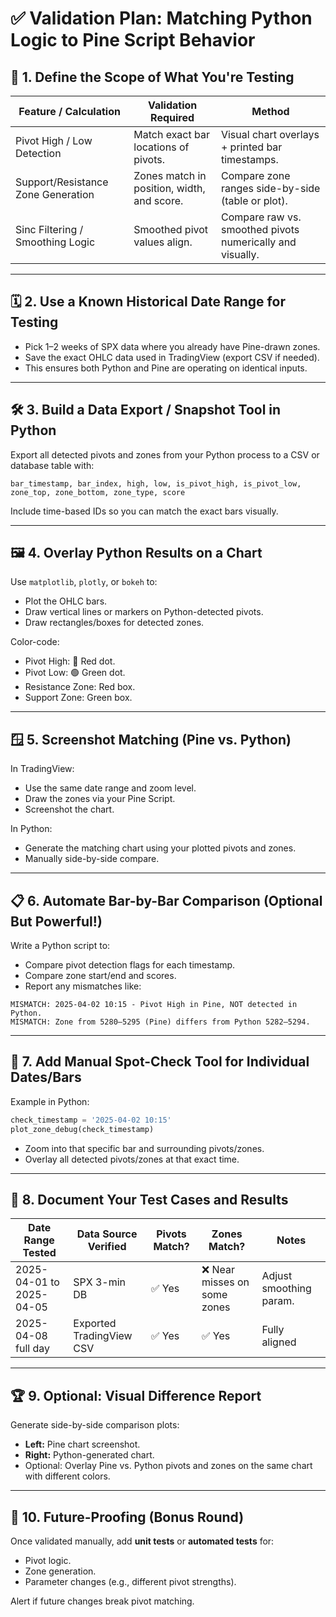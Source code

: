 # ✅ Validation Plan: Matching Python Logic to Pine Script Behavior

## 🧭 1. Define the Scope of What You're Testing

| Feature / Calculation              | Validation Required                        | Method                                                    |
| ---------------------------------- | ------------------------------------------ | --------------------------------------------------------- |
| Pivot High / Low Detection         | Match exact bar locations of pivots.       | Visual chart overlays + printed bar timestamps.           |
| Support/Resistance Zone Generation | Zones match in position, width, and score. | Compare zone ranges side-by-side (table or plot).         |
| Sinc Filtering / Smoothing Logic   | Smoothed pivot values align.               | Compare raw vs. smoothed pivots numerically and visually. |

---

## 🗓️ 2. Use a Known Historical Date Range for Testing

- Pick 1–2 weeks of SPX data where you already have Pine-drawn zones.
- Save the exact OHLC data used in TradingView (export CSV if needed).
- This ensures both Python and Pine are operating on identical inputs.

---

## 🛠️ 3. Build a Data Export / Snapshot Tool in Python

Export all detected pivots and zones from your Python process to a CSV or database table with:

```
bar_timestamp, bar_index, high, low, is_pivot_high, is_pivot_low, zone_top, zone_bottom, zone_type, score
```

Include time-based IDs so you can match the exact bars visually.

---

## 🖼️ 4. Overlay Python Results on a Chart

Use `matplotlib`, `plotly`, or `bokeh` to:

- Plot the OHLC bars.
- Draw vertical lines or markers on Python-detected pivots.
- Draw rectangles/boxes for detected zones.

Color-code:

- Pivot High: 🔴 Red dot.
- Pivot Low: 🟢 Green dot.
- Resistance Zone: Red box.
- Support Zone: Green box.

---

## 🪟 5. Screenshot Matching (Pine vs. Python)

In TradingView:

- Use the same date range and zoom level.
- Draw the zones via your Pine Script.
- Screenshot the chart.

In Python:

- Generate the matching chart using your plotted pivots and zones.
- Manually side-by-side compare.

---

## 📋 6. Automate Bar-by-Bar Comparison (Optional But Powerful!)

Write a Python script to:

- Compare pivot detection flags for each timestamp.
- Compare zone start/end and scores.
- Report any mismatches like:

```
MISMATCH: 2025-04-02 10:15 - Pivot High in Pine, NOT detected in Python.
MISMATCH: Zone from 5280–5295 (Pine) differs from Python 5282–5294.
```

---

## 🎯 7. Add Manual Spot-Check Tool for Individual Dates/Bars

Example in Python:

```python
check_timestamp = '2025-04-02 10:15'
plot_zone_debug(check_timestamp)
```

- Zoom into that specific bar and surrounding pivots/zones.
- Overlay all detected pivots/zones at that exact time.

---

## 📂 8. Document Your Test Cases and Results

| Date Range Tested        | Data Source Verified     | Pivots Match? | Zones Match?                 | Notes                   |
| ------------------------ | ------------------------ | ------------- | ---------------------------- | ----------------------- |
| 2025-04-01 to 2025-04-05 | SPX 3-min DB             | ✅ Yes        | ❌ Near misses on some zones | Adjust smoothing param. |
| 2025-04-08 full day      | Exported TradingView CSV | ✅ Yes        | ✅ Yes                       | Fully aligned           |

---

## 🏆 9. Optional: Visual Difference Report

Generate side-by-side comparison plots:

- **Left:** Pine chart screenshot.
- **Right:** Python-generated chart.
- Optional: Overlay Pine vs. Python pivots and zones on the same chart with different colors.

---

## 🚀 10. Future-Proofing (Bonus Round)

Once validated manually, add **unit tests** or **automated tests** for:

- Pivot logic.
- Zone generation.
- Parameter changes (e.g., different pivot strengths).

Alert if future changes break pivot matching.

